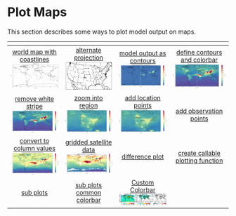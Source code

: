 # Plot Maps

This section describes some ways to plot model output on maps.

| <!-- -->| <!-- --> | <!-- --> |  <!-- --> |
|:-------------:|:-------------:|:-------------:|:-------------:|
| [world map with coastlines <br> <img src="jupyter_notebook_examples/maps/plot_map_basic_files/plot_map_basic_5_0.png" width="180px">](jupyter_notebook_examples/maps/plot_map_basic.md) | [alternate projection <br> <img src="jupyter_notebook_examples/maps/plot_projection_conus_files/plot_projection_conus_1_2.png" width="170px">](jupyter_notebook_examples/maps/plot_projection_conus.md) | [model output as contours <br> <img src="jupyter_notebook_examples/maps/plot_map_basic_co_files/plot_map_basic_co_9_0.png" width="200px">](jupyter_notebook_examples/maps/plot_map_basic_co.md) | [define contours and colorbar <br> <img src="jupyter_notebook_examples/maps/plot_map_basic_co_cbar_files/plot_map_basic_co_cbar_9_0.png" width="200px">](jupyter_notebook_examples/maps/plot_map_basic_co_cbar.md)
| [remove white stripe <br> <img src="jupyter_notebook_examples/maps/plot_map_basic_co_cbar_cyclic_files/plot_map_basic_co_cbar_cyclic_11_0.png" width="200px">](jupyter_notebook_examples/maps/plot_map_basic_co_cbar_cyclic.md) | [zoom into region <br> <img src="jupyter_notebook_examples/maps/plot_map_basic_co_cbar_region_files/plot_map_basic_co_cbar_region_9_0.png" width="200px">](jupyter_notebook_examples/maps/plot_map_basic_co_cbar_region.md)  | [add location points<br> <img src="jupyter_notebook_examples/maps/plot_map_basic_co_cbar_region_points_files/plot_map_basic_co_cbar_region_points_11_0.png" width="200px">](jupyter_notebook_examples/maps/plot_map_basic_co_cbar_region_points.md) | [add observation points]()
| [convert to column values<br> <img src="jupyter_notebook_examples/maps/plot_map_basic_co_column_files/plot_map_basic_co_column_17_0.png" width="200px">](jupyter_notebook_examples/maps/plot_map_basic_co_column.md) |[gridded satellite data<br> <img src="jupyter_notebook_examples/maps/plot_map_basic_co_satellite_files/plot_map_basic_co_satellite_14_0.png" width="200px">](jupyter_notebook_examples/maps/plot_map_basic_co_satellite.md) | [difference plot]() |[create callable plotting function]() |
|[sub plots]() | [sub plots common colorbar]() | [Custom Colorbar<br> <img src="jupyter_notebook_examples/maps/Custom_colorbar_files/Custom_colorbar_10_0.png" width="200px"> ](jupyter_notebook_examples/maps/Custom_colorbar.md) |  |


